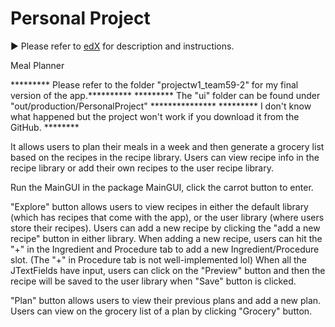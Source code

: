 # Personal Project
:arrow_forward: Please refer to [edX][1] for description and instructions.

[1]: https://edge.edx.org/courses/course-v1:UBC+CPSC210+2018W1/courseware/a4d49b3ef5fa4fe2bd9496e76d72dc48/e2887456a15a48dbb040ecdac313168f/1?activate_block_id=block-v1%3AUBC%2BCPSC210%2B2018W1%2Btype%40vertical%2Bblock%40ff793bbcd5544e82bb5052f0dffe5d71

Meal Planner

********* Please refer to the folder "projectw1_team59-2" for my final version of the app.**********
********* The "ui" folder can be found under "out/production/PersonalProject" ***************
********* I don't know what happened but the project won't work if you download it from the GitHub. ********

It allows users to plan their meals in a week and then generate a grocery list based on the recipes in the recipe library.
Users can view recipe info in the recipe library or add their own recipes to the user recipe library.

Run the MainGUI in the package MainGUI, click the carrot button to enter.

"Explore" button allows users to view recipes in either the default library (which has recipes that come with the app),
or the user library (where users store their recipes). Users can add a new recipe by clicking the "add a new recipe"
button in either library. When adding a new recipe, users can hit the "+" in the Ingredient and Procedure tab to add
a new Ingredient/Procedure slot. (The "+" in Procedure tab is not well-implemented lol) When all the JTextFields have
input, users can click on the "Preview" button and then the recipe will be saved to the user library when "Save" button
is clicked.

"Plan" button allows users to view their previous plans and add a new plan. Users can view on the grocery list of a plan
by clicking "Grocery" button.